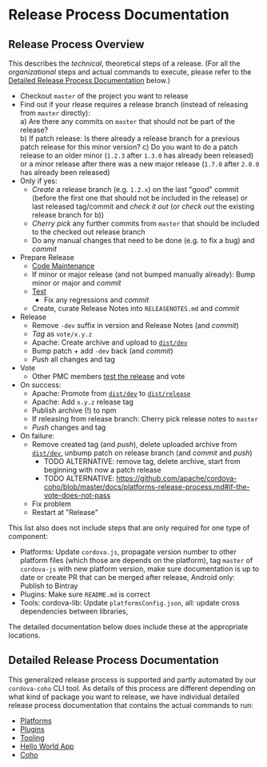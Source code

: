 # Release Process Documentation

## Release Process Overview

This describes the _technical_, theoretical steps of a release. (For all the _organizational_ steps and actual commands to execute, please refer to the [Detailed Release Process Documentation](#detailed-release-process-documentation) below.)

- Checkout `master` of the project you want to release
- Find out if your rlease requires a release branch (instead of releasing from `master` directly):  
  a) Are there any commits on `master` that should not be part of the release?  
  b) If patch release: Is there already a release branch for a previous patch release for this minor version?
  c) Do you want to do a patch release to an older minor (`1.2.3` after `1.3.0` has already been released) or a minor release after there was a new major release (`1.7.0` after `2.0.0` has already been released)
- Only if yes: 
  - _Create_ a release branch (e.g. `1.2.x`) on the last "good" commit (before the first one that should not be included in the release) or last released tag/commit and _check it out_ (or _check out_ the existing release branch for b))
  - _Cherry pick_ any further commits from `master` that should be included to the checked out release branch
  - Do any manual changes that need to be done (e.g. to fix a bug) and _commit_ 
- Prepare Release
  - [Code Maintenance](code-maintenance.md)
  - If minor or major release (and not bumped manually already): Bump minor or major and _commit_
  - [Test](testing-releases.md)
    - Fix any regressions and _commit_
  - Create, curate Release Notes into `RELEASENOTES.md` and _commit_
- Release
  - Remove `-dev` suffix in version and Release Notes (and _commit_)
  - _Tag_ as `vote/x.y.z`
  - Apache: Create archive and upload to [`dist/dev`](https://dist.apache.org/repos/dist/dev/cordova/)
  - Bump patch + add `-dev` back (and _commit_)
  - _Push_ all changes and tag
- Vote
  - Other PMC members [test the release](testing-releases.md) and vote
- On success:
  - Apache: Promote from [`dist/dev`](https://dist.apache.org/repos/dist/dev/cordova/) to [`dist/release`](https://dist.apache.org/repos/dist/release/cordova/)
  - Apache: Add `x.y.z` release tag
  - Publish archive (!) to npm
  - If releasing from release branch: Cherry pick release notes to `master`
  - _Push_ changes and tag
- On failure:
  - Remove created tag (and _push_), delete uploaded archive from [`dist/dev`](https://dist.apache.org/repos/dist/dev/cordova/), unbump patch on release branch (and _commit_ and _push_)
    - TODO ALTERNATIVE: remove tag, delete archive, start from beginning with now a patch release
    - TODO ALTERNATIVE: https://github.com/apache/cordova-coho/blob/master/docs/platforms-release-process.md#if-the-vote-does-not-pass
  - Fix problem
  - Restart at "Release"

This list also does not include steps that are only required for one type of component:

- Platforms: Update `cordova.js`, propagate version number to other platform files (which those are depends on the platform), tag `master` of `cordova-js` with new platform version, make sure documentation is up to date or create PR that can be merged after release, Android only: Publish to Bintray
- Plugins: Make sure `README.md` is correct
- Tools: cordova-lib: Update `platformsConfig.json`, all: update cross dependencies between libraries, 

The detailed documentation below does include these at the appropriate locations.

## Detailed Release Process Documentation

This generalized release process is supported and partly automated by our `cordova-coho` CLI tool. As details of this process are different depending on what kind of package you want to release, we have individual detailed release process documentation that contains the actual commands to run:

- [Platforms](https://github.com/apache/cordova-coho/blob/master/docs/platforms-release-process.md)
- [Plugins](https://github.com/apache/cordova-coho/blob/master/docs/plugins-release-process.md)
- [Tooling](https://github.com/apache/cordova-coho/blob/master/docs/tools-release-process.md)
- [Hello World App](https://github.com/apache/cordova-coho/blob/master/docs/app-hello-world-release-process.md)
- [Coho](https://github.com/apache/cordova-coho/blob/master/docs/coho-release-process.md)
